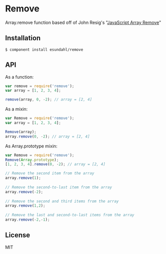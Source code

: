 # Remove

  Array.remove function based off of John Resig's "[JavaScript Array Remove](http://ejohn.org/blog/javascript-array-remove/)"

## Installation

    $ component install esundahl/remove

## API

  As a function:

```javascript
var remove = require('remove');
var array = [1, 2, 3, 4];

remove(array, 0, -2); // array = [2, 4]
```


  As a mixin:

```javascript
var Remove = require('remove');
var array = [1, 2, 3, 4];

Remove(array);
array.remove(0, -2); // array = [2, 4]
```

  
  As Array.prototype mixin:

```javascript
var Remove = require('remove');
Remove(Array.prototype);
[1, 2, 3, 4].remove(0, -2); // array = [2, 4]
```


```javascript
// Remove the second item from the array
array.remove(1);
  
// Remove the second-to-last item from the array
array.remove(-2);
  
// Remove the second and third items from the array
array.remove(1,2);
  
// Remove the last and second-to-last items from the array
array.remove(-2,-1);
```

## License

  MIT
